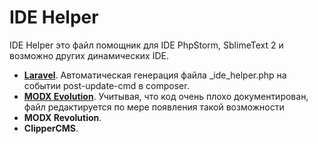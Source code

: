 IDE Helper
=========
IDE Helper это файл помощник для IDE PhpStorm, SblimeText 2 и возможно других динамических IDE.

-  **[Laravel](https://github.com/jonphipps/laravel4-idehelper-generator)**. Автоматическая генерация файла _ide_helper.php на событии post-update-cmd в composer.
- **[MODX Evolution](https://github.com/AgelxNash/IDEHelper/MODX%20Evolution/_ide_helper.php)**. Учитывая, что код очень плохо документирован, файл редактируется по мере появления такой возможности
- **MODX Revolution**.
- **ClipperCMS**.